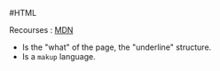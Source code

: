 #HTML

Recourses :  [MDN](https://developer.mozilla.org/en-US/docs/Web/HTML)

- Is the "what" of the page, the "underline" structure.
- Is a `makup` language.
